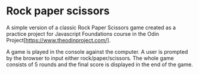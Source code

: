 # Rock paper scissors

A simple version of a classic Rock Paper Scissors game created as a practice project for Javascript Foundations course in the Odin Project[https://www.theodinproject.com/].

A game is played in the console against the computer. A user is prompted by the browser to input either rock/paper/scissors. The whole game consists of 5 rounds and the final score is displayed in the end of the game. 

